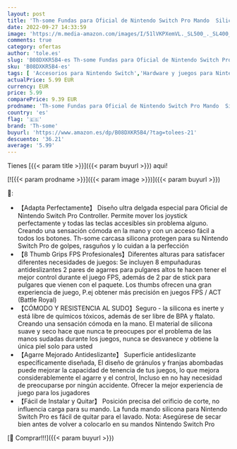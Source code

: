 ```yaml
---
layout: post
title: 'Th-some Fundas para Oficial de Nintendo Switch Pro Mando  Silicona Multicolor Carcasa Protectora Antideslizante para Nintendo Switch Pro Mando  C '
date: 2022-09-27 14:33:59
image: 'https://m.media-amazon.com/images/I/51lVKPXemVL._SL500_._SL400_.jpg'
comments: true
category: ofertas
author: 'tole.es'
slug: 'B08DXKR5B4-es Th-some Fundas para Oficial de Nintendo Switch Pro Mando...'
sku: 'B08DXKR5B4-es'
tags: [ 'Accesorios para Nintendo Switch','Hardware y juegos para Nintendo Switch','Mandos para Nintendo Switch','Videojuegos','nintendo','th-some','🇪🇸', ]
actualPrice: 5.99 EUR
currency: EUR
price: 5.99
comparePrice: 9.39 EUR
prodname: 'Th-some Fundas para Oficial de Nintendo Switch Pro Mando  Silicona Multicolor Carcasa Protectora Antideslizante para Nintendo Switch Pro Mando  C '
country: 'es'
flag: '🇪🇸'
brand: 'Th-some'
buyurl: 'https://www.amazon.es/dp/B08DXKR5B4/?tag=tolees-21'
descuento: '36.21'
average: '5.99'
---
```


Tienes [{{< param title >}}]({{< param buyurl >}}) aqui!

[![{{< param prodname >}}]({{< param image >}})]({{< param buyurl >}})

🔎:

- 【Adapta Perfectamente】 Diseño ultra delgada especial para Oficial de Nintendo Switch Pro Controller. Permite mover los joystick perfectamente y todas las teclas accesibles sin problema alguno. Creando una sensación cómoda en la mano y con un acceso fácil a todos los botones. Th-some carcasa silicona protegen para su Nintendo Switch Pro de golpes, rasguños y lo cuidan a la perfección
- 【8 Thumb Grips FPS Profesionales】Diferentes alturas para satisfacer diferentes necesidades de juegos: Se incluyen 8 empuñaduras antideslizantes 2 pares de agarres para pulgares altos te hacen tener el mejor control durante el juego FPS, además de 2 par de stick para pulgares que vienen con el paquete. Los thumbs ofrecen una gran experiencia de juego, P.ej obtener más precisión en juegos FPS / ACT (Battle Royal)
- 【CÓMODO Y RESISTENCIA AL SUDO】Seguro - la silicona es inerte y está libre de químicos tóxicos, además de ser libre de BPA y ftalato. Creando una sensación cómoda en la mano. El material de silicona suave y seco hace que nunca te preocupes por el problema de las manos sudadas durante los juegos, nunca se desvanece y obtiene la única piel solo para usted
- 【Agarre Mejorado Antideslizante】 Superficie antideslizante específicamente diseñada, El diseño de gránulos y franjas abombadas puede mejorar la capacidad de tenencia de tus juegos, lo que mejora considerablemente el agarre y el control, Incluso en no hay necesidad de preocuparse por ningún accidente. Ofrecer la mejor experiencia de juego para los jugadores
- 【Fácil de Instalar y Quitar】 Posición precisa del orificio de corte, no influencia carga para su mando. La funda mando silicona para Nintendo Switch Pro es fácil de quitar para el lavado. Nota: Asegúrese de secar bien antes de volver a colocarlo en su mandos Nintendo Switch Pro

[🛒 Comprar!!!]({{< param buyurl >}})
